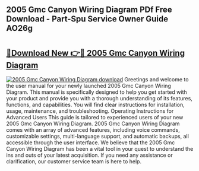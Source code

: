 ## 2005 Gmc Canyon Wiring Diagram PDf Free Download - Part-Spu Service Owner Guide AO26g

# <h2><a href="http://dfurz9.blite.top/?on=2005+Gmc+Canyon+Wiring+Diagram">🔗Download New 👉🔴 2005 Gmc Canyon Wiring Diagram</a></h2>

[![2005 Gmc Canyon Wiring Diagram download](https://i.imgur.com/lujVjoI.png)](http://dfurz9.blite.top/?on=2005+Gmc+Canyon+Wiring+Diagram)
Greetings and welcome to the user manual for your newly launched 2005 Gmc Canyon Wiring Diagram. This manual is specifically designed to help you get started with your product and provide you with a thorough understanding of its features, functions, and capabilities. You will find clear instructions for installation, usage, maintenance, and troubleshooting. Operating Instructions for Advanced Users This guide is tailored to experienced users of your new 2005 Gmc Canyon Wiring Diagram. 2005 Gmc Canyon Wiring Diagram comes with an array of advanced features, including voice commands, customizable settings, multi-language support, and automatic backups, all accessible through the user interface. We believe that the 2005 Gmc Canyon Wiring Diagram has been a vital tool in your quest to understand the ins and outs of your latest acquisition. If you need any assistance or clarification, our customer service team is here to help.
